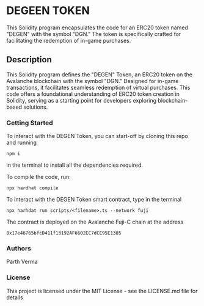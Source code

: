 # DEGEEN TOKEN

This Solidity program encapsulates the code for an ERC20 token named "DEGEN" with the symbol "DGN."
The token is specifically crafted for facilitating the redemption of in-game purchases.

## Description

This Solidity program defines the "DEGEN" Token, an ERC20 token on the Avalanche blockchain with the symbol "DGN."
Designed for in-game transactions, it facilitates seamless redemption of virtual purchases.
This code offers a foundational understanding of ERC20 token creation in Solidity, serving as a starting point for developers exploring
blockchain-based solutions.

### Getting Started

To interact with the DEGEN Token, you can start-off by cloning this repo and running

```
npm i
```

in the terminal to install all the dependencies required.

To compile the code, run:

```
npx hardhat compile
```

To interact with the DEGEN Token smart contract, type in the terminal

```
npx harhdat run scripts/<filename>.ts --network fuji
```

The contract is deployed on the Avalanche Fuji-C chain at the address

```
0x17e46765bfcD411f13192AF6602EC7dCE95E1385
```

### Authors

Parth Verma

### License

This project is licensed under the MIT License - see the LICENSE.md file for details
